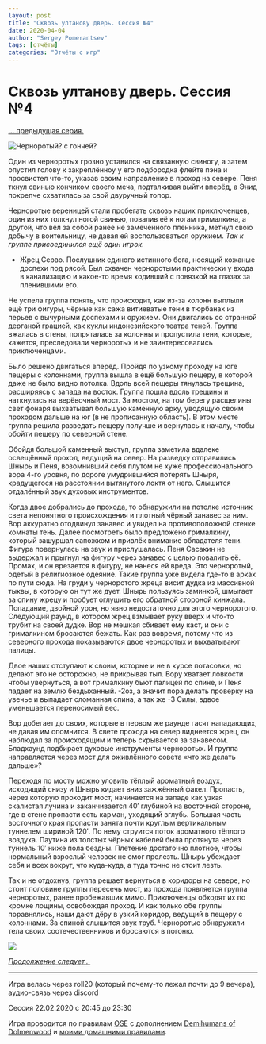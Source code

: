 ```yaml
---
layout: post
title: "Сквозь ултанову дверь. Сессия №4"
date: 2020-04-04
author: "Sergey Pomerantsev"
tags: [отчёты]
categories: "Отчёты с игр"
---
```


# Сквозь ултанову дверь. Сессия №4

[… предыдущая серия.](https://stuartzaq.blot.im/%D1%81%D0%BA%D0%B2%D0%BE%D0%B7%D1%8C-%D1%83%D0%BB%D1%82%D0%B0%D0%BD%D0%BE%D0%B2%D1%83-%D0%B4%D0%B2%D0%B5%D1%80%D1%8C-%D1%81%D0%B5%D1%81%D1%81%D0%B8%D1%8F-%E2%84%963)

![Черноротый? с гончей?](/images/_ultan_4_1.jpg)

Один из черноротых грозно уставился на связанную свиногу, а затем опустил голову к закреплённоу у его подбородка флейте пэна и просвистел что-то, указав своим направление в проход на севере. Пеня ткнул свинью кончиком своего меча, подталкивая выйти вперёд, а Энид покрепче схватилась за свой двуручный топор.

Черноротые вереницей стали пробегать сквозь наших приключенцев, один из них толкнул ногой свинью, повалив её к ногам грималкина, а другой, что вёл за собой ранее не замеченного пленника, метнул свою добычу в воительницу, не давая ей воспользоваться оружием. *Так к группе присоединился ещё один игрок.*

- Жрец Серво. Послушник единого истинного бога, носящий кожаные доспехи под рясой. Был схвачен черноротыми практически у входа в канализацию и какое-то время ходивший с повязкой на глазах за пленившими его.

Не успела группа понять, что происходит, как из-за колонн выплыли ещё три фигуры, чёрные как сажа витиеватые тени в тюрбанах из перьев с вычурными доспехами и оружием. Они двигались со странной дерганой грацией, как куклы индонезийского театра теней. Группа вжалась в стены, попряталась за колонны и пропустила тени, которые, кажется, преследовали черноротых и не заинтересовались приключенцами.

Было решено двигаться вперёд. Пройдя по узкому проходу на юге пещеры с колоннами, группа вышла в ещё большую пещеру, в которой даже не было видно потолка. Вдоль всей пещеры тянулась трещина, расширяясь с запада на восток. Группа пошла вдоль трещины и наткнулась на верёвочный мост. За мостом, на том берегу расщелины свет фонаря выхватывал большую каменную арку, уводящую своим проходом дальше на юг (в не прописанную область). В этом месте группа решила разведать пещеру получше и вернулась к началу, чтобы обойти пещеру по северной стене.

Обойдя большой каменный выступ, группа заметила вдалеке освещённый проход, ведущий на север. На разведку отправились Шнырь и Пеня, возомнивший себя плутом не хуже профессионального вора 4-го уровня, по дороге умудрившийся потерять Шныря, крадущегося на расстоянии вытянутого локтя от него. Слышится отдалённый звук духовых инструментов.

Когда двое добрались до прохода, то обнаружили на потолке источник света непонятного происхождения и плотный чёрный занавес за ним. Вор аккуратно отодвинул занавес и увидел на противоположной стенке комнаты тень. Далее посмотреть было предложено грималкину, который зашуршал сапожком и привлёк внимание обладателя тени. Фигура повернулась на звук и прислушалась. Пеня Сасакин не выдержал и прыгнул на фигуру через занавес с целью повалить её. Промах, и он врезается в фигуру, не нанеся ей вреда. Это черноротый, одетый в религиозное одеяние. Такие группа уже видела где-то в арках по пути сюда. На груди у черноротого жреца висит дудка из массивной тыквы, в которую он тут же дует. Шнырь пользуясь заминкой, шмыгает за спину жрецу и пробует оглушить его обратной стороной кинжала. Попадание, двойной урон, но явно недостаточно для этого черноротого. Следующий раунд, в котором жрец взмывает руку вверх и что-то трубит на своей дудке. Вор не мешкая сбивает ему каст, и они с грималкином бросаются бежать. Как раз вовремя, потому что из северного прохода показываются двое черноротых и выхватывают палицы.

Двое наших отступают к своим, которые и не в курсе потасовки, но делают это не осторожно, не прикрывая тыл. Вору хватает ловкости чтобы увернуться, а вот грималкину бьют палицей по спине, и Пеня падает на землю бездыханный. -2оз, а значит пора делать проверку на увечье и выпадает сломанная спина, а так же -3 Силы, вдвое уменьшается переносимый вес.

Вор добегает до своих, которые в первом же раунде гасят нападающих, не давая им опомнится. В свете прохода на север виднеется жрец, он наблюдал за происходящим и теперь скрывается за занавесом. Бладхаунд подбирает духовые инструменты черноротых. И группа направляется через мост для оживлённого совета «что же делать дальше»?

Переходя по мосту можно уловить тёплый ароматный воздух, исходящий снизу и Шнырь кидает вниз зажжённый факел. Пропасть, через которую проходит мост, начинается на западе как узкая скалистая лучина и заканчивается 40′ глубиной на восточной стороне, где в стене пропасти есть карман, уходящий вглубь. Большая часть восточного края пропасти занята почти круглым вертикальным туннелем шириной 120′. По нему струится поток ароматного тёплого воздуха. Паутина из толстых чёрных кабелей была протянута через туннель 10′ ниже пола бездны. Плетение достаточно плотное, чтобы нормальный взрослый человек не смог пролезть. Шнырь убеждает себя и всех вокруг, что куда-куда, а туда точно не стоит лезть.

Так и не отдохнув, группа решает вернуться в коридоры на севере, но стоит половине группы пересечь мост, из прохода появляется группа черноротых, ранее пробежавших мимо. Приключенцы обходят их по кромке лощины, освобождая проход. И как только обе группы поравнялись, наши дают дёру в узкий коридор, ведущий в пещеру с колоннами. За спиной слышится звук труб. Черноротые обнаружили тела своих соотечественников и бросаются в погоню.

![](/images/_ultan_4_2.jpg)

[*Продолжение следует…*](https://stuartzaq.blot.im/%D1%81%D0%BA%D0%B2%D0%BE%D0%B7%D1%8C-%D1%83%D0%BB%D1%82%D0%B0%D0%BD%D0%BE%D0%B2%D1%83-%D0%B4%D0%B2%D0%B5%D1%80%D1%8C-%D1%81%D0%B5%D1%81%D1%81%D0%B8%D1%8F-%E2%84%965)

---	

Игра велась через roll20 (который почему-то лежал почти до 9 вечера), аудио-связь через discord

Сессия 22.02.2020 с 20:45 до 23:30

Игра проводится по правилам [OSE](https://ose.ruleplaying.com/) c дополнением [Demihumans of Dolmenwood](https://docs.google.com/document/d/1daIiaMoYlEb0tD5Ef7CU7W189cRns_UgXriePPj6ktk/edit) и [моими домашними правилами](https://docs.google.com/document/d/1UBRN9XMcaotLbzjYuXPwu192-ijSDO1T7-A3fNhyeq0/edit).
